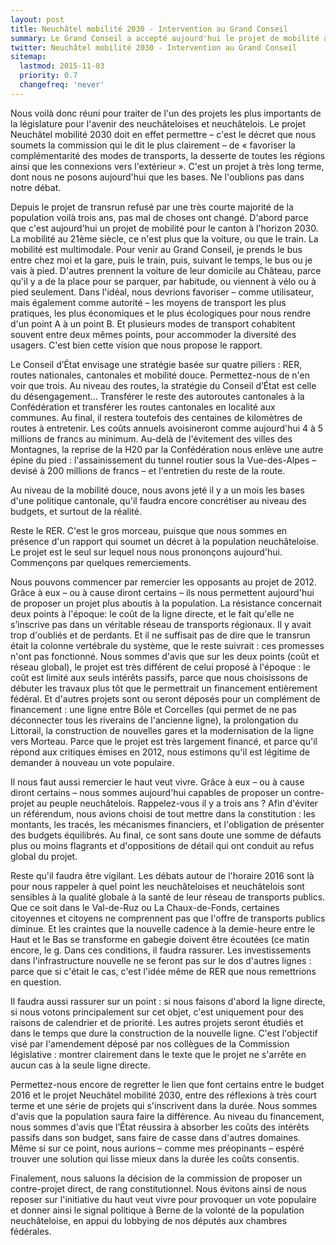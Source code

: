 ```yaml
---
layout: post
title: Neuchâtel mobilité 2030 - Intervention au Grand Conseil
summary: Le Grand Conseil a accepté aujourd'hui le projet de mobilité à l'horizon 2030. C'est la première pierre qui est posée. Dans le cas où le Grand Conseil accepte en deuième lecture le rapport en décembre, le peuple neuchâtelois sera appelé à se prononcer en début d'année 2016. 
twitter: Neuchâtel mobilité 2030 - Intervention au Grand Conseil
sitemap:
  lastmod: 2015-11-03
  priority: 0.7
  changefreq: 'never'
---
```


Nous voilà donc réuni pour traiter de l'un des projets les plus importants de la législature pour l'avenir des neuchâteloises 
et neuchâtelois. Le projet Neuchâtel mobilité 2030 doit en effet permettre – c'est le décret que nous soumets la commission 
qui le dit le plus clairement – de « favoriser la complémentarité des modes de transports, la desserte de toutes les régions 
ainsi que les connexions vers l'extérieur ». C'est un projet à très long terme, dont nous ne posons aujourd'hui que les 
bases. Ne l'oublions pas dans notre débat.

Depuis le projet de transrun refusé par une très courte majorité de la population voilà trois ans, pas mal de choses ont 
changé. D'abord parce que c'est aujourd'hui un projet de mobilité pour le canton à l'horizon 2030. La mobilité au 21ème 
siècle, ce n'est plus que la voiture, ou que le train. La mobilité est multimodale. Pour venir au Grand Conseil, je prends 
le bus entre chez moi et la gare, puis le train, puis, suivant le temps, le bus ou je vais à pied. D'autres prennent la 
voiture de leur domicile au Château, parce qu'il y a de la place pour se parquer, par habitude, ou viennent à vélo ou à 
pied seulement. Dans l'idéal, nous devrions favoriser – comme utilisateur, mais également comme autorité – les moyens de 
transport les plus pratiques, les plus économiques et le plus écologiques pour nous rendre d'un point A à un point B. Et 
plusieurs modes de transport cohabitent souvent entre deux mêmes points, pour accommoder la diversité des usagers. C'est 
bien cette vision que nous propose le rapport.

Le Conseil d’État envisage une stratégie basée sur quatre piliers : RER, routes nationales, cantonales et mobilité douce. 
Permettez-nous de n'en voir que trois. Au niveau des routes, la stratégie du Conseil d’État est celle du désengagement… 
Transférer le reste des autoroutes cantonales à la Confédération et transférer les routes cantonales en localité aux communes. 
Au final, il restera toutefois des centaines de kilomètres de routes à entretenir. Les coûts annuels avoisineront comme 
aujourd'hui 4 à 5 millions de francs au minimum. Au-delà de l'évitement des villes des Montagnes, la reprise de la H20 par 
la Confédération nous enlève une autre épine du pied : l'assainissement du tunnel routier sous la Vue-des-Alpes – devisé 
à 200 millions de francs – et l'entretien du reste de la route.

Au niveau de la mobilité douce, nous avons jeté il y a un mois les bases d'une politique cantonale, qu'il faudra encore 
concrétiser au niveau des budgets, et surtout de la réalité.

Reste le RER. C'est le gros morceau, puisque que nous sommes en présence d'un rapport qui soumet un décret à la 
population neuchâteloise. Le projet est le seul sur lequel nous nous prononçons aujourd'hui. Commençons par quelques 
remerciements.

Nous pouvons commencer par remercier les opposants au projet de 2012. Grâce à eux – ou à cause diront certains – 
ils nous permettent aujourd'hui de proposer un projet plus aboutis à la population. La résistance concernait deux 
points à l'époque: le coût de la ligne directe, et le fait qu'elle ne s’inscrive pas dans un véritable réseau de transports 
régionaux. Il y avait trop d'oubliés et de perdants. Et il ne suffisait pas de dire que le transrun était la colonne 
vertébrale du système, que le reste suivrait : ces promesses n'ont pas fonctionné. Nous sommes d'avis que sur les deux 
points (coût et réseau global), le projet est très différent de celui proposé à l'époque : le coût est limité aux 
seuls intérêts passifs, parce que nous choisissons de débuter les travaux plus tôt que le permettrait un financement 
entièrement fédéral. Et d'autres projets sont ou seront déposés pour un complément de financement : une ligne entre 
Bôle et Corcelles (qui permet de ne pas déconnecter tous les riverains de l'ancienne ligne), la prolongation du Littorail, 
la construction de nouvelles gares et la modernisation de la ligne vers Morteau. Parce que le projet est très largement 
financé, et parce qu'il répond aux critiques émises en 2012, nous estimons qu'il est légitime de demander à nouveau un 
vote populaire.

Il nous faut aussi remercier le haut veut vivre. Grâce à eux – ou à cause diront certains – nous sommes aujourd'hui 
capables de proposer un contre-projet au peuple neuchâtelois. Rappelez-vous il y a trois ans ? Afin d'éviter un 
référendum, nous avions choisi de tout mettre dans la constitution : les montants, les tracés, les mécanismes financiers, 
et l'obligation de présenter des budgets équilibrés. Au final, ce sont sans doute une somme de défauts plus ou moins 
flagrants et d'oppositions de détail qui ont conduit au refus global du projet. 

Reste qu'il faudra être vigilant. Les débats autour de l'horaire 2016 sont là pour nous rappeler à quel point les 
neuchâteloises et neuchâtelois sont sensibles à la qualité globale à la santé de leur réseau de transports publics. 
Que ce soit dans le Val-de-Ruz ou La Chaux-de-Fonds, certaines citoyennes et citoyens ne comprennent pas que l'offre 
de transports publics diminue. Et les craintes que la nouvelle cadence à la demie-heure entre le Haut et le Bas se 
transforme en gabegie doivent être écoutées (ce matin encore, le g. Dans ces conditions, il faudra rassurer. Les 
investissements dans l'infrastructure nouvelle ne se feront pas sur le dos d'autres lignes : parce que si c'était 
le cas, c'est l'idée même de RER que nous remettrions en question.

Il faudra aussi rassurer sur un point : si nous faisons d'abord la ligne directe, si nous votons principalement sur 
cet objet, c'est uniquement pour des raisons de calendrier et de priorité. Les autres projets seront étudiés et dans 
le temps que dure la construction de la nouvelle ligne. C'est l'objectif visé par l'amendement déposé par nos collègues 
de la Commission législative : montrer clairement dans le texte que le projet ne s'arrête en aucun cas à la seule ligne 
directe.

Permettez-nous encore de regretter le lien que font certains entre le budget 2016 et le projet Neuchâtel mobilité 2030, 
entre des réflexions à très court terme et une série de projets qui s'inscrivent dans la durée. Nous sommes d'avis que 
la population saura faire la différence. Au niveau du financement, nous sommes d'avis que l’État réussira à absorber 
les coûts des intérêts passifs dans son budget, sans faire de casse dans d'autres domaines. Même si sur ce point, nous 
aurions – comme mes préopinants – espéré trouver une solution qui lisse mieux dans la durée les coûts consentis.

Finalement, nous saluons la décision de la commission de proposer un contre-projet direct, de rang constitutionnel. 
Nous évitons ainsi de nous reposer sur l'initiative du haut veut vivre pour provoquer un vote populaire et donner ainsi 
le signal politique à Berne de la volonté de la population neuchâteloise, en appui du lobbying de nos députés aux 
chambres fédérales.